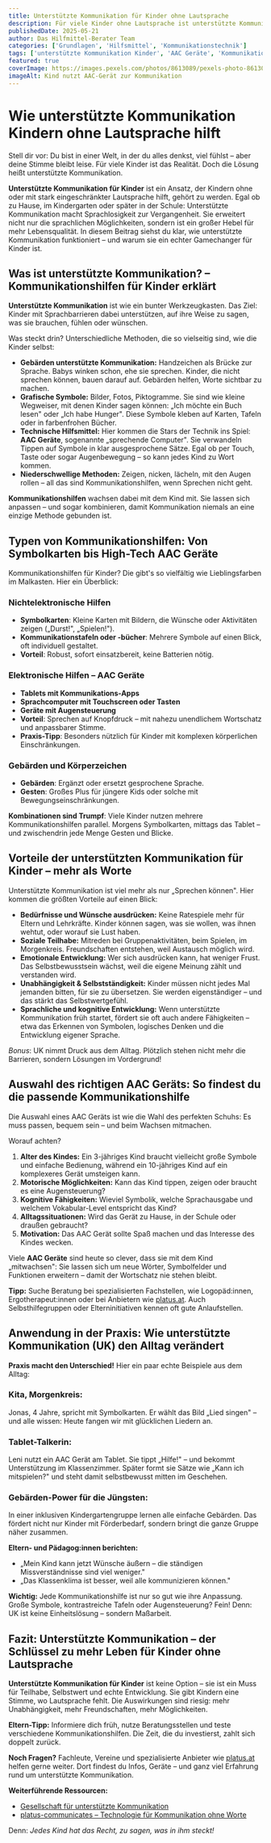 ```yaml
---
title: Unterstützte Kommunikation für Kinder ohne Lautsprache
description: Für viele Kinder ohne Lautsprache ist unterstützte Kommunikation der Schlüssel zur Teilhabe. Dieser Artikel erklärt, welche Kommunikationshilfen und AAC-Geräte es gibt und wie sie den Alltag verändern können.
publishedDate: 2025-05-21
author: Das Hilfmittel-Berater Team
categories: ['Grundlagen', 'Hilfsmittel', 'Kommunikationstechnik']
tags: ['unterstützte Kommunikation Kinder', 'AAC Geräte', 'Kommunikationshilfen', 'AAC Grundlagen']
featured: true
coverImage: https://images.pexels.com/photos/8613089/pexels-photo-8613089.jpeg?auto=compress&cs=tinysrgb&w=1260&h=750&dpr=2
imageAlt: Kind nutzt AAC-Gerät zur Kommunikation
---
```


# Wie unterstützte Kommunikation Kindern ohne Lautsprache hilft

Stell dir vor: Du bist in einer Welt, in der du alles denkst, viel fühlst – aber deine Stimme bleibt leise. Für viele Kinder ist das Realität. Doch die Lösung heißt unterstützte Kommunikation.

**Unterstützte Kommunikation für Kinder** ist ein Ansatz, der Kindern ohne oder mit stark eingeschränkter Lautsprache hilft, gehört zu werden. Egal ob zu Hause, im Kindergarten oder später in der Schule: Unterstützte Kommunikation macht Sprachlosigkeit zur Vergangenheit. Sie erweitert nicht nur die sprachlichen Möglichkeiten, sondern ist ein großer Hebel für mehr Lebensqualität. In diesem Beitrag siehst du klar, wie unterstützte Kommunikation funktioniert – und warum sie ein echter Gamechanger für Kinder ist.

## Was ist unterstützte Kommunikation? – Kommunikationshilfen für Kinder erklärt

**Unterstützte Kommunikation** ist wie ein bunter Werkzeugkasten. Das Ziel: Kinder mit Sprachbarrieren dabei unterstützen, auf ihre Weise zu sagen, was sie brauchen, fühlen oder wünschen.

Was steckt drin? Unterschiedliche Methoden, die so vielseitig sind, wie die Kinder selbst:

- **Gebärden unterstützte Kommunikation:** Handzeichen als Brücke zur Sprache. Babys winken schon, ehe sie sprechen. Kinder, die nicht sprechen können, bauen darauf auf. Gebärden helfen, Worte sichtbar zu machen.
- **Grafische Symbole:** Bilder, Fotos, Piktogramme. Sie sind wie kleine Wegweiser, mit denen Kinder sagen können: „Ich möchte ein Buch lesen" oder „Ich habe Hunger". Diese Symbole kleben auf Karten, Tafeln oder in farbenfrohen Bücher.
- **Technische Hilfsmittel:** Hier kommen die Stars der Technik ins Spiel: **AAC Geräte**, sogenannte „sprechende Computer". Sie verwandeln Tippen auf Symbole in klar ausgesprochene Sätze. Egal ob per Touch, Taste oder sogar Augenbewegung – so kann jedes Kind zu Wort kommen.
- **Niederschwellige Methoden:** Zeigen, nicken, lächeln, mit den Augen rollen – all das sind Kommunikationshilfen, wenn Sprechen nicht geht.

**Kommunikationshilfen** wachsen dabei mit dem Kind mit. Sie lassen sich anpassen – und sogar kombinieren, damit Kommunikation niemals an eine einzige Methode gebunden ist.

## Typen von Kommunikationshilfen: Von Symbolkarten bis High-Tech AAC Geräte

Kommunikationshilfen für Kinder? Die gibt's so vielfältig wie Lieblingsfarben im Malkasten. Hier ein Überblick:

### Nichtelektronische Hilfen
- **Symbolkarten**: Kleine Karten mit Bildern, die Wünsche oder Aktivitäten zeigen („Durst!", „Spielen!").
- **Kommunikationstafeln oder -bücher**: Mehrere Symbole auf einen Blick, oft individuell gestaltet.
- **Vorteil**: Robust, sofort einsatzbereit, keine Batterien nötig.

### Elektronische Hilfen – AAC Geräte
- **Tablets mit Kommunikations-Apps**
- **Sprachcomputer mit Touchscreen oder Tasten**
- **Geräte mit Augensteuerung**
- **Vorteil**: Sprechen auf Knopfdruck – mit nahezu unendlichem Wortschatz und anpassbarer Stimme.
- **Praxis-Tipp**: Besonders nützlich für Kinder mit komplexen körperlichen Einschränkungen.

### Gebärden und Körperzeichen
- **Gebärden**: Ergänzt oder ersetzt gesprochene Sprache.
- **Gesten**: Großes Plus für jüngere Kids oder solche mit Bewegungseinschränkungen.

**Kombinationen sind Trumpf**: Viele Kinder nutzen mehrere Kommunikationshilfen parallel. Morgens Symbolkarten, mittags das Tablet – und zwischendrin jede Menge Gesten und Blicke.

## Vorteile der unterstützten Kommunikation für Kinder – mehr als Worte

Unterstützte Kommunikation ist viel mehr als nur „Sprechen können". Hier kommen die größten Vorteile auf einen Blick:

- **Bedürfnisse und Wünsche ausdrücken:** Keine Ratespiele mehr für Eltern und Lehrkräfte. Kinder können sagen, was sie wollen, was ihnen wehtut, oder worauf sie Lust haben.
- **Soziale Teilhabe:** Mitreden bei Gruppenaktivitäten, beim Spielen, im Morgenkreis. Freundschaften entstehen, weil Austausch möglich wird.
- **Emotionale Entwicklung:** Wer sich ausdrücken kann, hat weniger Frust. Das Selbstbewusstsein wächst, weil die eigene Meinung zählt und verstanden wird.
- **Unabhängigkeit & Selbstständigkeit:** Kinder müssen nicht jedes Mal jemanden bitten, für sie zu übersetzen. Sie werden eigenständiger – und das stärkt das Selbstwertgefühl.
- **Sprachliche und kognitive Entwicklung:** Wenn unterstützte Kommunikation früh startet, fördert sie oft auch andere Fähigkeiten – etwa das Erkennen von Symbolen, logisches Denken und die Entwicklung eigener Sprache.

*Bonus*: UK nimmt Druck aus dem Alltag. Plötzlich stehen nicht mehr die Barrieren, sondern Lösungen im Vordergrund!

## Auswahl des richtigen AAC Geräts: So findest du die passende Kommunikationshilfe

Die Auswahl eines AAC Geräts ist wie die Wahl des perfekten Schuhs: Es muss passen, bequem sein – und beim Wachsen mitmachen.

Worauf achten?

1. **Alter des Kindes:** Ein 3-jähriges Kind braucht vielleicht große Symbole und einfache Bedienung, während ein 10-jähriges Kind auf ein komplexeres Gerät umsteigen kann.
2. **Motorische Möglichkeiten:** Kann das Kind tippen, zeigen oder braucht es eine Augensteuerung?
3. **Kognitive Fähigkeiten:** Wieviel Symbolik, welche Sprachausgabe und welchem Vokabular-Level entspricht das Kind?
4. **Alltagssituationen:** Wird das Gerät zu Hause, in der Schule oder draußen gebraucht?
5. **Motivation:** Das AAC Gerät sollte Spaß machen und das Interesse des Kindes wecken.

Viele **AAC Geräte** sind heute so clever, dass sie mit dem Kind „mitwachsen": Sie lassen sich um neue Wörter, Symbolfelder und Funktionen erweitern – damit der Wortschatz nie stehen bleibt.

**Tipp:** Suche Beratung bei spezialisierten Fachstellen, wie Logopäd:innen, Ergotherapeut:innen oder bei Anbietern wie [platus.at](https://www.platus.at/platus-communicates/). Auch Selbsthilfegruppen oder Elterninitiativen kennen oft gute Anlaufstellen.

## Anwendung in der Praxis: Wie unterstützte Kommunikation (UK) den Alltag verändert

**Praxis macht den Unterschied!** Hier ein paar echte Beispiele aus dem Alltag:

### Kita, Morgenkreis:
Jonas, 4 Jahre, spricht mit Symbolkarten. Er wählt das Bild „Lied singen" – und alle wissen: Heute fangen wir mit glücklichen Liedern an.

### Tablet-Talkerin:
Leni nutzt ein AAC Gerät am Tablet. Sie tippt „Hilfe!" – und bekommt Unterstützung im Klassenzimmer. Später formt sie Sätze wie „Kann ich mitspielen?" und steht damit selbstbewusst mitten im Geschehen.

### Gebärden-Power für die Jüngsten:
In einer inklusiven Kindergartengruppe lernen alle einfache Gebärden. Das fördert nicht nur Kinder mit Förderbedarf, sondern bringt die ganze Gruppe näher zusammen.

**Eltern- und Pädagog:innen berichten:**
- „Mein Kind kann jetzt Wünsche äußern – die ständigen Missverständnisse sind viel weniger."
- „Das Klassenklima ist besser, weil alle kommunizieren können."

**Wichtig:** Jede Kommunikationshilfe ist nur so gut wie ihre Anpassung. Große Symbole, kontrastreiche Tafeln oder Augensteuerung? Fein! Denn: UK ist keine Einheitslösung – sondern Maßarbeit.

## Fazit: Unterstützte Kommunikation – der Schlüssel zu mehr Leben für Kinder ohne Lautsprache

**Unterstützte Kommunikation für Kinder** ist keine Option – sie ist ein Muss für Teilhabe, Selbstwert und echte Entwicklung. Sie gibt Kindern eine Stimme, wo Lautsprache fehlt. Die Auswirkungen sind riesig: mehr Unabhängigkeit, mehr Freundschaften, mehr Möglichkeiten.

**Eltern-Tipp:** Informiere dich früh, nutze Beratungsstellen und teste verschiedene Kommunikationshilfen. Die Zeit, die du investierst, zahlt sich doppelt zurück.

**Noch Fragen?**
Fachleute, Vereine und spezialisierte Anbieter wie [platus.at](https://www.platus.at/platus-communicates/) helfen gerne weiter. Dort findest du Infos, Geräte – und ganz viel Erfahrung rund um unterstützte Kommunikation.

**Weiterführende Ressourcen:**
- [Gesellschaft für unterstützte Kommunikation](https://www.gesellschaft-uk.org/)
- [platus-communicates – Technologie für Kommunikation ohne Worte](https://www.platus.at/platus-communicates/)

Denn: *Jedes Kind hat das Recht, zu sagen, was in ihm steckt!*